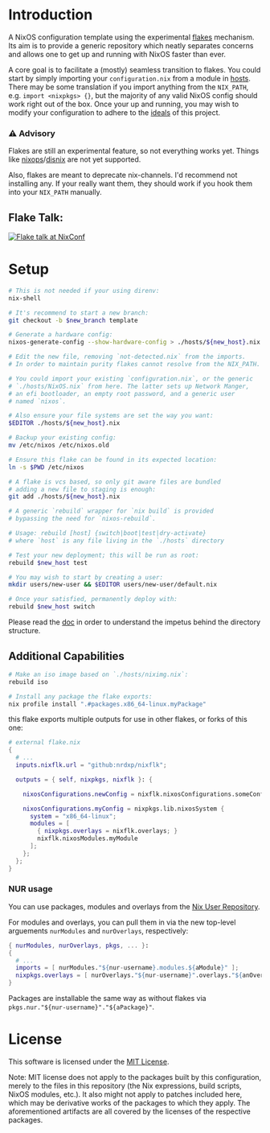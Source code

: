 # Introduction
A NixOS configuration template using the experimental [flakes][rfc] mechanism.
Its aim is to provide a generic repository which neatly separates concerns
and allows one to get up and running with NixOS faster than ever.

A core goal is to facilitate a (mostly) seamless transition to flakes.
You could start by simply importing your `configuration.nix` from a module
in [hosts](hosts). There may be some translation if you import anything
from the `NIX_PATH`, e.g. `import <nixpkgs> {}`, but the majority of any valid
NixOS config should work right out of the box. Once your up and running, you
may wish to modify your configuration to adhere to the [ideals](DOC.md) of this
project.

### ⚠ Advisory
Flakes are still an experimental feature, so not everything works yet.
Things like [nixops](https://nixos.org/nixops)/[disnix](https://nixos.org/disnix)
are not yet supported.

Also, flakes are meant to deprecate nix-channels. I'd recommend not
installing any. If your really want them, they should work if you hook them
into your `NIX_PATH` manually.

## Flake Talk:
[![Flake talk at NixConf][thumb]][video]


# Setup

```sh
# This is not needed if your using direnv:
nix-shell

# It's recommend to start a new branch:
git checkout -b $new_branch template

# Generate a hardware config:
nixos-generate-config --show-hardware-config > ./hosts/${new_host}.nix

# Edit the new file, removing `not-detected.nix` from the imports.
# In order to maintain purity flakes cannot resolve from the NIX_PATH.

# You could import your existing `configuration.nix`, or the generic
# `./hosts/NixOS.nix` from here. The latter sets up Network Manger,
# an efi bootloader, an empty root password, and a generic user
# named `nixos`.

# Also ensure your file systems are set the way you want:
$EDITOR ./hosts/${new_host}.nix

# Backup your existing config:
mv /etc/nixos /etc/nixos.old

# Ensure this flake can be found in its expected location:
ln -s $PWD /etc/nixos

# A flake is vcs based, so only git aware files are bundled
# adding a new file to staging is enough:
git add ./hosts/${new_host}.nix

# A generic `rebuild` wrapper for `nix build` is provided
# bypassing the need for `nixos-rebuild`.

# Usage: rebuild [host] {switch|boot|test|dry-activate}
# where `host` is any file living in the `./hosts` directory

# Test your new deployment; this will be run as root:
rebuild $new_host test

# You may wish to start by creating a user:
mkdir users/new-user && $EDITOR users/new-user/default.nix

# Once your satisfied, permanently deploy with:
rebuild $new_host switch
```

Please read the [doc](DOC.md) in order to understand the impetus
behind the directory structure.

## Additional Capabilities

```sh
# Make an iso image based on `./hosts/niximg.nix`:
rebuild iso

# Install any package the flake exports:
nix profile install ".#packages.x86_64-linux.myPackage"
```

this flake exports multiple outputs for use in other flakes, or forks
of this one:
```nix
# external flake.nix
{
  # ...
  inputs.nixflk.url = "github:nrdxp/nixflk";

  outputs = { self, nixpkgs, nixflk }: {

    nixosConfigurations.newConfig = nixflk.nixosConfigurations.someConfig;

    nixosConfigurations.myConfig = nixpkgs.lib.nixosSystem {
      system = "x86_64-linux";
      modules = [
        { nixpkgs.overlays = nixflk.overlays; }
        nixflk.nixosModules.myModule
      ];
    };
  };
}

```

### NUR usage

You can use packages, modules and overlays from the
[Nix User Repository][nur].

For modules and overlays, you can pull them in via the new top-level arguements
`nurModules` and `nurOverlays`, respectively:

```nix
{ nurModules, nurOverlays, pkgs, ... }:
{
  # ...
  imports = [ nurModules."${nur-username}.modules.${aModule}" ];
  nixpkgs.overlays = [ nurOverlays."${nur-username}".overlays."${anOverlay}" ];
}
```

Packages are installable the same way as without flakes via
`pkgs.nur."${nur-username}"."${aPackage}"`.

# License

This software is licensed under the [MIT License](COPYING).

Note: MIT license does not apply to the packages built by this configuration,
merely to the files in this repository (the Nix expressions, build
scripts, NixOS modules, etc.). It also might not apply to patches
included here, which may be derivative works of the packages to
which they apply. The aforementioned artifacts are all covered by the
licenses of the respective packages.

[direnv]: https://direnv.net
[NixOS]: https://nixos.org
[nur]: https://github.com/nix-community/NUR
[old]: https://github.com/nrdxp/nixos
[pr]:  https://github.com/NixOS/nixpkgs/pull/68897
[rfc]: https://github.com/tweag/rfcs/blob/flakes/rfcs/0049-flakes.md
[video]: https://www.youtube.com/watch?v=UeBX7Ide5a0
[thumb]: https://img.youtube.com/vi/UeBX7Ide5a0/hqdefault.jpg
